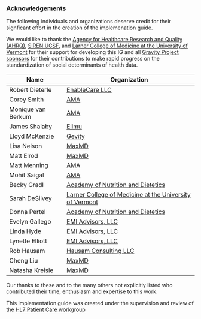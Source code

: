 ### Acknowledgements

The following individuals and organizations deserve credit for their signficant effort in the creation of the implemenation guide.

We would like to thank the [Agency for Healthcare Research and Quality (AHRQ)](https://www.ahrq.gov/), [SIREN UCSF](https://sirenetwork.ucsf.edu/), and [Larner College of Medicine at the University of Vermont](http://www.med.uvm.edu/) for their support for developing this IG and all [Gravity Project sponsors](https://confluence.hl7.org/display/GRAV/Gravity+Project+Sponsors) for their contributions to make rapid progress on the standardization of social determinants of health data.

|**Name**         | **Organization**                                        |
|--------------------------|--------------------------------------------|
| Robert Dieterle         | [EnableCare LLC](http://http://enablecare.us/)                                      |
| Corey Smith        | [AMA](https://www.ama-assn.org/)                                   |
| Monique van Berkum       | [AMA ](https://www.ama-assn.org/)                                |
| James Shalaby       | [Elimu](https://www.elimu.io/)                                |
| Lloyd McKenzie     | [Gevity](https://www.gevityinc.com/)                                 |
| Lisa Nelson           | [MaxMD ](https://www.maxmddirect.com/)                                        |
| Matt Elrod        | [MaxMD](https://www.maxmddirect.com/)                                   |
| Matt Menning        | [AMA  ](https://www.ama-assn.org/)                                |
| Mohit Saigal        | [AMA  ](https://www.ama-assn.org/)                                 |
| Becky Gradl          | [Academy of Nutrition and Dietetics ](https://www.eatright.org/)                                |
| Sarah DeSilvey        | [Larner College of Medicine at the University of Vermont](http://www.med.uvm.edu/)                                |
| Donna Pertel         | [Academy of Nutrition and Dietetics](https://www.eatright.org/)                                  |
| Evelyn Gallego        |  [EMI Advisors, LLC ](https://www.emiadvisors.net/)                                 |
| Linda Hyde        | [EMI Advisors, LLC ](https://www.emiadvisors.net/)                                |
| Lynette Elliott| [EMI Advisors, LLC](https://www.emiadvisors.net/) |
| Rob Hausam |[Hausam Consulting LLC](https://www.linkedin.com/in/robert-hausam-a273aa7/)        |
| Cheng Liu | [MaxMD](https://www.maxmddirect.com/)|
| Natasha Kreisle | [MaxMD](https://www.maxmddirect.com/)|


Our thanks to these and to the many others not explicitly listed who contributed their time, enthusiasm and expertise to this work.

This implementation guide was created under the supervision and review of the [HL7 Patient Care workgroup](http://www.hl7.org/Special/committees/patientcare/index.cfm)